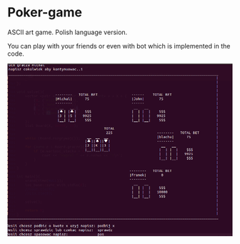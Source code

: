 # Poker-game

ASCII art game. Polish language version. 

You can play with your friends or even with bot which is implemented in the code.

![image info](/2.png)
